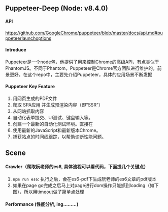 ## Puppeteer-Deep (Node: v8.4.0)

#### API
https://github.com/GoogleChrome/puppeteer/blob/master/docs/api.md#puppeteerlaunchoptions

#### Introduce
Puppeteer是一个node包，他提供了用来控制Chrome的高级API，有点类似于PhantomJS。不同于Phantom，Puppeteer是Chrome官方团队进行维护的，前景更好。在这个repo中，主要先介绍Puppeteer，具体的应用场景不断发掘

#### Puppeteer Key Feature
1. 用网页生成的PDF文件
2. 爬取 SPA应用 并生成预渲染内容（即“SSR”）
3. 从网站抓取内容
4. 自动化表单提交、UI测试、键盘输入等。
5. 创建一个最新的自动化测试环境。直接在
6. 使用最新的JavaScript和最新版本Chrome。
7. 捕获站点的时间线跟踪，以帮助诊断性能问题。

## Scene
#### Crawler（爬取阮老师的es6, 具体流程可以看代码，下面提几个关键点）
1. `npm run es6`: 执行之后，会在es6-pdf下生成阮老师的es6文章的pdf版本
2. 如果在page go完成之后马上对page进行dom操作只能抓到loading（如下图），所以用timeout做了简单点处理

#### Performance (性能分析, ing.........)
